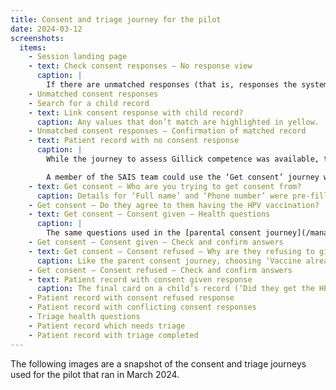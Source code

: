 ```yaml
---
title: Consent and triage journey for the pilot
date: 2024-03-12
screenshots:
  items:
    - Session landing page
    - text: Check consent responses – No response view
      caption: |
        If there are unmatched responses (that is, responses the system could not [automatically match](/manage-vaccinations-in-schools/2023/12/matching-consent-responses-to-childrens-records/) to existing patient records), a link is shown to a section where these responses can be reconciled.
    - Unmatched consent responses
    - Search for a child record
    - text: Link consent response with child record?
      caption: Any values that don’t match are highlighted in yellow.
    - Unmatched consent responses – Confirmation of matched record
    - text: Patient record with no consent response
      caption: |
        While the journey to assess Gillick competence was available, the pilot was structured in such a way that SAIS teams didn’t need to use it.

        A member of the SAIS team could use the ‘Get consent’ journey when chasing consent and contacting a parent by phone.
    - text: Get consent – Who are you trying to get consent from?
      caption: Details for ‘Full name’ and ‘Phone number’ were pre-filled using information from the expression of interest forms. In the future, users would be able to choose from information found in a team’s CHIS records.
    - Get consent – Do they agree to them having the HPV vaccination?
    - text: Get consent – Consent given – Health questions
      caption: |
        The same questions used in the [parental consent journey](/manage-vaccinations-in-schools/2024/03/pilot-parental-consent/) are shown here, but on one page.
    - Get consent – Consent given – Check and confirm answers
    - text: Get consent – Consent refused – Why are they refusing to give consent?
      caption: Like the parent consent journey, choosing ‘Vaccine already received’, ‘Vaccine will be given elsewhere’, ‘Medical reasons’ or ‘Other’ takes the user to a second page asking for more details.
    - Get consent – Consent refused – Check and confirm answers
    - text: Patient record with consent given response
      caption: The final card on a child’s record (‘Did they get the HPV vaccine’) was only shown when a session was in progress.
    - Patient record with consent refused response
    - Patient record with conflicting consent responses
    - Triage health questions
    - Patient record which needs triage
    - Patient record with triage completed
---
```


The following images are a snapshot of the consent and triage journeys used for the pilot that ran in March 2024.
